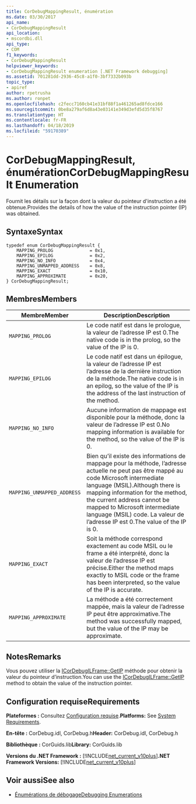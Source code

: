 ```yaml
---
title: CorDebugMappingResult, énumération
ms.date: 03/30/2017
api_name:
- CorDebugMappingResult
api_location:
- mscordbi.dll
api_type:
- COM
f1_keywords:
- CorDebugMappingResult
helpviewer_keywords:
- CorDebugMappingResult enumeration [.NET Framework debugging]
ms.assetid: 701281dd-2936-45c8-a1f0-3bf7332b093b
topic_type:
- apiref
author: rpetrusha
ms.author: ronpet
ms.openlocfilehash: c2fecc7160cb41e31bf88f1a461265ad8fdce166
ms.sourcegitcommit: 0be8a279af6d8a43e03141e349d3efd5d35f8767
ms.translationtype: HT
ms.contentlocale: fr-FR
ms.lasthandoff: 04/18/2019
ms.locfileid: "59170389"
---
```

# <a name="cordebugmappingresult-enumeration"></a><span data-ttu-id="a3892-102">CorDebugMappingResult, énumération</span><span class="sxs-lookup"><span data-stu-id="a3892-102">CorDebugMappingResult Enumeration</span></span>
<span data-ttu-id="a3892-103">Fournit les détails sur la façon dont la valeur du pointeur d'instruction a été obtenue.</span><span class="sxs-lookup"><span data-stu-id="a3892-103">Provides the details of how the value of the instruction pointer (IP) was obtained.</span></span>  
  
## <a name="syntax"></a><span data-ttu-id="a3892-104">Syntaxe</span><span class="sxs-lookup"><span data-stu-id="a3892-104">Syntax</span></span>  
  
```  
typedef enum CorDebugMappingResult {  
    MAPPING_PROLOG              = 0x1,  
    MAPPING_EPILOG              = 0x2,  
    MAPPING_NO_INFO             = 0x4,  
    MAPPING_UNMAPPED_ADDRESS    = 0x8,  
    MAPPING_EXACT               = 0x10,  
    MAPPING_APPROXIMATE         = 0x20,  
} CorDebugMappingResult;  
```  
  
## <a name="members"></a><span data-ttu-id="a3892-105">Membres</span><span class="sxs-lookup"><span data-stu-id="a3892-105">Members</span></span>  
  
|<span data-ttu-id="a3892-106">Membre</span><span class="sxs-lookup"><span data-stu-id="a3892-106">Member</span></span>|<span data-ttu-id="a3892-107">Description</span><span class="sxs-lookup"><span data-stu-id="a3892-107">Description</span></span>|  
|------------|-----------------|  
|`MAPPING_PROLOG`|<span data-ttu-id="a3892-108">Le code natif est dans le prologue, la valeur de l’adresse IP est 0.</span><span class="sxs-lookup"><span data-stu-id="a3892-108">The native code is in the prolog, so the value of the IP is 0.</span></span>|  
|`MAPPING_EPILOG`|<span data-ttu-id="a3892-109">Le code natif est dans un épilogue, la valeur de l’adresse IP est l’adresse de la dernière instruction de la méthode.</span><span class="sxs-lookup"><span data-stu-id="a3892-109">The native code is in an epilog, so the value of the IP is the address of the last instruction of the method.</span></span>|  
|`MAPPING_NO_INFO`|<span data-ttu-id="a3892-110">Aucune information de mappage est disponible pour la méthode, donc la valeur de l’adresse IP est 0.</span><span class="sxs-lookup"><span data-stu-id="a3892-110">No mapping information is available for the method, so the value of the IP is 0.</span></span>|  
|`MAPPING_UNMAPPED_ADDRESS`|<span data-ttu-id="a3892-111">Bien qu’il existe des informations de mappage pour la méthode, l’adresse actuelle ne peut pas être mappé au code Microsoft intermediate language (MSIL).</span><span class="sxs-lookup"><span data-stu-id="a3892-111">Although there is mapping information for the method, the current address cannot be mapped to Microsoft intermediate language (MSIL) code.</span></span> <span data-ttu-id="a3892-112">La valeur de l’adresse IP est 0.</span><span class="sxs-lookup"><span data-stu-id="a3892-112">The value of the IP is 0.</span></span>|  
|`MAPPING_EXACT`|<span data-ttu-id="a3892-113">Soit la méthode correspond exactement au code MSIL ou le frame a été interprété, donc la valeur de l’adresse IP est précise.</span><span class="sxs-lookup"><span data-stu-id="a3892-113">Either the method maps exactly to MSIL code or the frame has been interpreted, so the value of the IP is accurate.</span></span>|  
|`MAPPING_APPROXIMATE`|<span data-ttu-id="a3892-114">La méthode a été correctement mappée, mais la valeur de l’adresse IP peut être approximative.</span><span class="sxs-lookup"><span data-stu-id="a3892-114">The method was successfully mapped, but the value of the IP may be approximate.</span></span>|  
  
## <a name="remarks"></a><span data-ttu-id="a3892-115">Notes</span><span class="sxs-lookup"><span data-stu-id="a3892-115">Remarks</span></span>  
 <span data-ttu-id="a3892-116">Vous pouvez utiliser la [ICorDebugILFrame::GetIP](../../../../docs/framework/unmanaged-api/debugging/icordebugilframe-getip-method.md) méthode pour obtenir la valeur du pointeur d’instruction.</span><span class="sxs-lookup"><span data-stu-id="a3892-116">You can use the [ICorDebugILFrame::GetIP](../../../../docs/framework/unmanaged-api/debugging/icordebugilframe-getip-method.md) method to obtain the value of the instruction pointer.</span></span>  
  
## <a name="requirements"></a><span data-ttu-id="a3892-117">Configuration requise</span><span class="sxs-lookup"><span data-stu-id="a3892-117">Requirements</span></span>  
 <span data-ttu-id="a3892-118">**Plateformes :** Consultez [Configuration requise](../../../../docs/framework/get-started/system-requirements.md).</span><span class="sxs-lookup"><span data-stu-id="a3892-118">**Platforms:** See [System Requirements](../../../../docs/framework/get-started/system-requirements.md).</span></span>  
  
 <span data-ttu-id="a3892-119">**En-tête :** CorDebug.idl, CorDebug.h</span><span class="sxs-lookup"><span data-stu-id="a3892-119">**Header:** CorDebug.idl, CorDebug.h</span></span>  
  
 <span data-ttu-id="a3892-120">**Bibliothèque :** CorGuids.lib</span><span class="sxs-lookup"><span data-stu-id="a3892-120">**Library:** CorGuids.lib</span></span>  
  
 <span data-ttu-id="a3892-121">**Versions du .NET Framework :** [!INCLUDE[net_current_v10plus](../../../../includes/net-current-v10plus-md.md)]</span><span class="sxs-lookup"><span data-stu-id="a3892-121">**.NET Framework Versions:** [!INCLUDE[net_current_v10plus](../../../../includes/net-current-v10plus-md.md)]</span></span>  
  
## <a name="see-also"></a><span data-ttu-id="a3892-122">Voir aussi</span><span class="sxs-lookup"><span data-stu-id="a3892-122">See also</span></span>

- [<span data-ttu-id="a3892-123">Énumérations de débogage</span><span class="sxs-lookup"><span data-stu-id="a3892-123">Debugging Enumerations</span></span>](../../../../docs/framework/unmanaged-api/debugging/debugging-enumerations.md)
